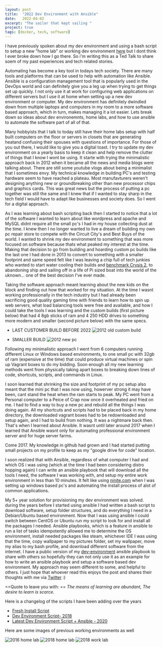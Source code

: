 ```yaml
---
layout: post
title:  "2022 Dev Environment with Ansible"
date:   2022-04-02
excerpt: "The sailor that kept sailing "
project: true
tags: [docker, tech, software] 
---
```


I have previously spoken about my dev environment and using a bash script to setup a new "home lab" or working dev environment [here](https://meralus.com/my-dev-env/)
but I dont think I ever broke down how I go there. So i'm writing this as a Ted Talk to share soem of my past experiences and tech related stories. 

Automating has become a key tool in todays tech society. There are many tools and platforms that can be used to 
help with automation like Ansible. Ansible is a configuration management tool that is popularly used in the DevOps
world and can definitely give you a leg up when trying to get things set up quickly. I not only use it at work for 
configuring web applications on different servers but I use it at home when setting up a new dev environment or computer. 
My dev environment has definitely dwindled down from multiple laptops and computers in my room to a more software based 
approach, which in turn, makes managing it a lot easier. Lets break down so ideas about dev environemnts, home labs, and 
how to use ansible to automate the software part of all of that. 

Many hobbyists that I talk to today still have their home labs setup with half built computers on the floor or servers in closets that are generating heatand confusing their spouses with questions of importance. For those of you out there, I would like 
to give you a digital toast. I try to update my dev environment on a yearly basis to keep it clean and help remove the clutter 
of things that I know I wont be using. It starte with trying the minimalistic approach back in 2012 when it became all the news 
and media blogs were talking about. There are still some youtube vlogs about being a minimalist that I sometimes envy. My technical knowledge
in building PC's and testing hardware seem to have reached a plateau. Most manufavturers weren't designing anything new or groundbreaking 
other than new processor chips and graphics cards. This was great news but the process of putting a pc together was still the same 
and I knew that if I wanted to stay sharp in the tech field I would have to adapt like businesses and society does. So I went for a digital approach. 

As I was learning about bash scripting back then I started to notice that a lot of the software I wanted to learn about like wordpress
and apache and MySQL didnt require all the small pc's I had in my house collecting dust at the time. I knew then I no longer wanted to 
live a dream of building my own pc repair store to compete with the Circuit City's and Best Buys of the world. I wanted to shrink my dev environment to something that was more focused on software because thats what peaked my interest at the time. Making that decision to go from 
building and hoarding custom pc builds like the last one I had done in 2013 to convert to something with a smaller footprint and same speed felt like I was leaving a chip full of tech junkies who wanted to start water cooling their builds and [benchmark Crysis 2](https://www.nvidia.com/en-us/geforce/news/crysis-2-benchmarks/#1), to abandoning ship and sailing off in a life of Pi sized boat into the world of the uknown... one of the best decision I've ever made.

Taking the software approach meant learning about the new kids on the block and finding out how that worked for my situation. At the time I wasnt working professionally in the tech industry but I had already been sacrificing good quality gaming time with friends to learn how to spin up web servers, what load balancing tools were free and available, and how I could take the tools I was learning and the custom builds (first picture below) that had 4 8gb sticks of ram and 4 250 HDD drives to something more modern and smaller (second picture below) with the same specs. 

* LAST CUSTOMER BUILD BEFORE 2022
![2012 old custom build](/assets/img/blog/dev-env-ansible/2012-build.jpg|width=100px) 

* SMALLER BUILD 
![2012 new pc](/assets/img/blog/dev-env-ansible/2012-build-2.jpg|width=100px) 


Following my minimalistic approach I went from 6 computers running different Linux or Windows based environments, to one 
small pc with 32gb of ram (expensive at the time) that could produce virtual machines or spin up Vagrant boxes to do my bidding. 
Soon enough all my new learning methods went from physically taking apart boxes to breaking down lines of code, shortcuts, scripts, and commands in Linux. 

I soon learned that shrinking the size and footprint of my pc setup also meant that the mini pc that I was now using, howerver strong it may have been, cant stand the heat when the ram starts to peak. My PC went from a Personal computer to a Peice of Crap now once it overheated 
and fried on me. I had to find a way to buy a new pc and rebuild all the things I was doing again. All my shortcuts and scripts had to be placed
back in my home directory, the downloaded vagrant boxes had to be redownloaded and setup again, and I had to build from nothing. It was a nightmare back then. That's when I learned about Ansible. It wasnt until later around 2017 when I learned that Ansible wasnt only for automating 
professional environment server and for huge server farms. 

Come 2017. My knowledge in github had grown and I had started putting small projects on my profile to keep as my "google drive for code" location. 

I soon realized that with Ansible, regardless of what computer I had and which OS i was using (which at the time I had been considering distro hopping again) I can write an ansible playbook that will download all the tools I need, the software I was working with, and setup my entire work environment in less than 10 minutes. It felt like using [ninite.com](https://ninite.com/) when I was setting up windows based pc's and automating the install process of alot of common applications.

My 5+ year solution for provisioning my dev environment was solved. during the years before I started using ansible I had written a bash script to download software, setup folder structures, and do everything I need in a Debian/Ubuntu based environment. Now that I was using ansible 
I could switch between CentOS or Ubuntu run my script to look for and install all the packages I needed. Ansible playbooks, which is a feature in ansible to run a list of tasks idempotently allowed me to determine the OS environment, install needed packages like steam, whichever IDE I was using that the time, copy wallpaper to my pictures folder, set my wallpaper, move my alias to my bash profile, and download different software from the internet. I have a public version of my [dev-environment](https://github.com/tmeralus/dev-environment-ansible-role) ansible playbook to share with others so hopefully they can not only use it as an example for how to write an ansible playbook and setup a software based dev environment. My approach may seem different to some, and helpful to others. I just hope that whoever read this enjoys the post and shares their thoughts with me via [Twitter](https://twitter.com/techgameteddy) :) 

==Quote to leave you with: ==
 *The means of learning are abundant, The desire to learn is scarce.*


Here is a changelog of the scripts I have been adding over the years 
* [Fresh Install Script](https://github.com/tmeralus/fresh-install-linux)
* [Dev Environment Script- 2018 ](https://github.com/tmeralus/dev-environment-script)
* [Latest Dev Environment Script + Ansible - 2020](https://github.com/tmeralus/dev-environment-ansible-role)


Here are some images of previous working environments as well 
 
![2016 home lab](/assets/img/blog/dev-env-ansible/2012-build-2.jpg|width=100px) 
![2018 home lab](/assets/img/blog/dev-env-ansible/dev-helm-ct.jpg|width=100px) 
![2018 work lab](/assets/img/blog/dev-env-ansible/work_20190801.jpg|width=100px) 